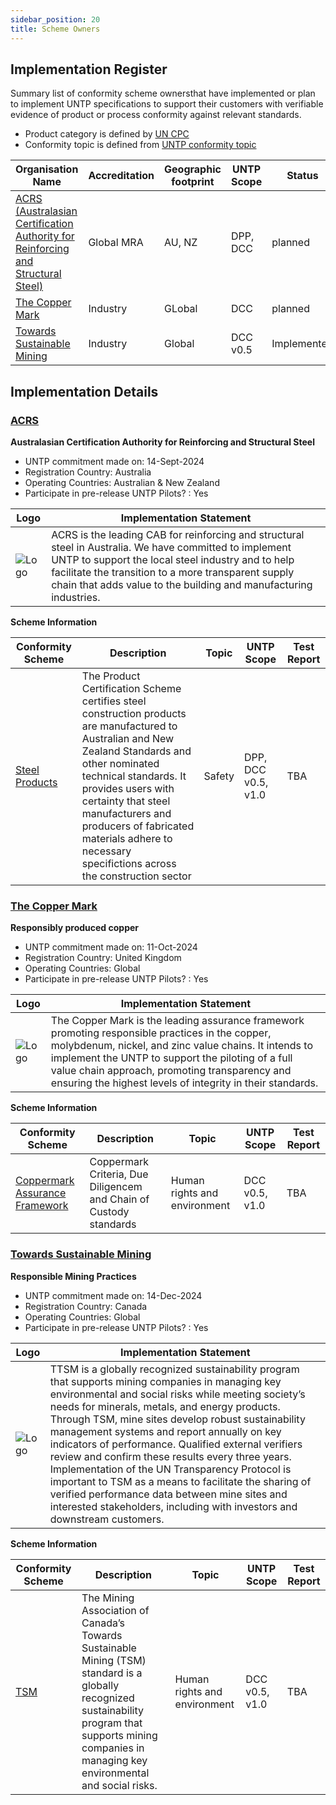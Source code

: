 ```yaml
---
sidebar_position: 20
title: Scheme Owners
---
```


## Implementation Register

Summary list of conformity scheme ownersthat have implemented or plan to implement UNTP specifications to support their customers with verifiable evidence of product or process conformity against relevant standards. 

* Product category is defined by [UN CPC](https://unstats.un.org/unsd/classifications/Econ/cpc)
* Conformity topic is defined from [UNTP conformity topic](https://test.uncefact.org/vocabulary/untp/core/0/conformityTopicCode)


|Organisation Name |Accreditation|Geographic footprint|UNTP Scope|Status|
|--|--|--|--|--|
|[ACRS (Australasian Certification Authority for Reinforcing and Structural Steel)](#acrs)|Global MRA|AU, NZ|DPP, DCC|planned| 
|[The Copper Mark](#the-copper-mark)|Industry|GLobal|DCC|planned| 
|[Towards Sustainable Mining](#towards-sustainable-mining)|Industry|Global|DCC v0.5|Implemented|


## Implementation Details


### [ACRS](https://steelcertification.com)

**Australasian Certification Authority for Reinforcing and Structural Steel**

* UNTP commitment made on:  14-Sept-2024
* Registration Country: Australia
* Operating Countries: Australian & New Zealand
* Participate in pre-release UNTP Pilots? : Yes

|Logo|Implementation Statement|
|--|--|
|![Logo](/img/implementations/steelcertification.com/logo.png) | ACRS is the leading CAB for reinforcing and structural steel in Australia. We have committed to implement UNTP to support the local steel industry and to help facilitate the transition to a more transparent supply chain that adds value to the building and manufacturing industries. |

**Scheme Information**

|Conformity Scheme|Description|Topic|UNTP Scope|Test Report|
|--|--|--|--|--|
|[Steel Products](https://steelcertification.com/sustainability-certification)|The Product Certification Scheme certifies steel construction products are manufactured to Australian and New Zealand Standards and other nominated technical standards. It provides users with certainty that steel manufacturers and producers of fabricated materials adhere to necessary specifictions across the construction sector|Safety|DPP, DCC v0.5, v1.0|TBA |

### [The Copper Mark](https://coppermark.org/)

**Responsibly produced copper**

* UNTP commitment made on:  11-Oct-2024
* Registration Country: United Kingdom
* Operating Countries: Global
* Participate in pre-release UNTP Pilots? : Yes

|Logo|Implementation Statement|
|--|--|
|![Logo](/img/implementations/coppermark.org/logo.png) | The Copper Mark is the leading assurance framework promoting responsible practices in the copper, molybdenum, nickel, and zinc value chains. It intends to implement the UNTP to support the piloting of a full value chain approach, promoting transparency and ensuring the highest levels of integrity in their standards. |

**Scheme Information**

|Conformity Scheme|Description|Topic|UNTP Scope|Test Report|
|--|--|--|--|--|
|[Coppermark Assurance Framework](https://coppermark.org/standards/core-documents/)|Coppermark Criteria, Due Diligencem and Chain of Custody standards|Human rights and environment|DCC v0.5, v1.0|TBA |

### [Towards Sustainable Mining](https://mining.ca/towards-sustainable-mining/)

**Responsible Mining Practices**

* UNTP commitment made on:  14-Dec-2024
* Registration Country: Canada
* Operating Countries: Global
* Participate in pre-release UNTP Pilots? : Yes

|Logo|Implementation Statement|
|--|--|
|![Logo](/img/implementations/mining.ca/logo.png) | TTSM is a globally recognized sustainability program that supports mining companies in managing key environmental and social risks while meeting society’s needs for minerals, metals, and energy products. Through TSM, mine sites develop robust sustainability management systems and report annually on key indicators of performance. Qualified external verifiers review and confirm these results every three years. Implementation of the UN Transparency Protocol is important to TSM as a means to facilitate the sharing of verified performance data between mine sites and interested stakeholders, including with investors and downstream customers. |

**Scheme Information**

|Conformity Scheme|Description|Topic|UNTP Scope|Test Report|
|--|--|--|--|--|
|[TSM](https://mining.ca/towards-sustainable-mining/)|The Mining Association of Canada’s Towards Sustainable Mining (TSM) standard is a globally recognized sustainability program that supports mining companies in managing key environmental and social risks.|Human rights and environment|DCC v0.5, v1.0|TBA |
